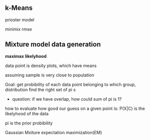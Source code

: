 ## k-Means

prioster model

minimix rmse


## Mixture model data generation
__maximax likelyhood__



data point is density plots, which have means

assuming sample is very close to population


Goal: get probibility of each data point belonging to which group, distribution
find the right set of pi s


- question: if we have overlap, how  could sum of pi is 1?

how to evaluate how good our guess on a given point is:
P(X|C) is the likelyhood of the data

pi is the prior probibility



Gaussian Mxiture 
expectation maximization(EM)
